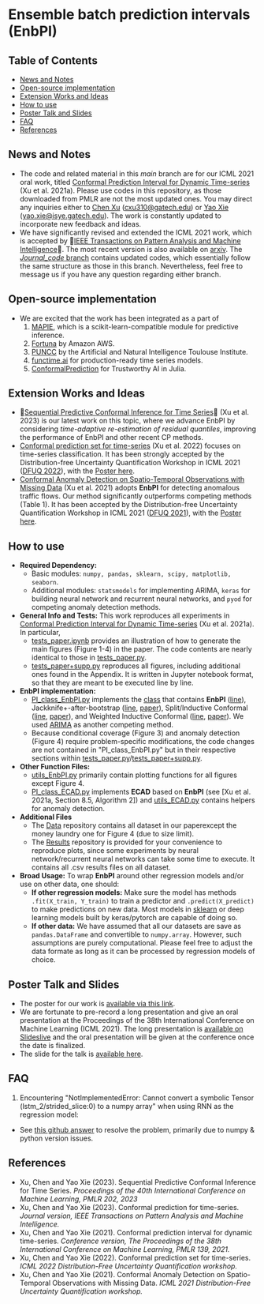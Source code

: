 # Ensemble batch prediction intervals (EnbPI)

## Table of Contents
* [News and Notes](#news-and-notes)
* [Open-source implementation](#open-source-implementation)
* [Extension Works and Ideas](#extension-works-and-ideas)
* [How to use](#how-to-use)
* [Poster Talk and Slides](#poster-talk-and-slides)
* [FAQ](#faq)
* [References](#references)
<!-- * [License](#license) -->

## News and Notes
- The code and related material in this _main_ branch are for our ICML 2021 oral work, titled [Conformal Prediction Interval for Dynamic Time-series](http://proceedings.mlr.press/v139/xu21h.html) (Xu et al. 2021a). Please use codes in this repository, as those downloaded from PMLR are not the most updated ones. You may direct any inquiries either to [Chen Xu](https://sites.gatech.edu/chenxu97/) (cxu310@gatech.edu) or [Yao Xie](https://www2.isye.gatech.edu/~yxie77/index.html) (yao.xie@isye.gatech.edu). The work is constantly updated to incorporate new feedback and ideas. 
- We have significantly revised and extended the ICML 2021 work, which is accepted by 🌟[IEEE Transactions on Pattern Analysis and Machine Intelligence](https://ieeexplore.ieee.org/abstract/document/10121511)🌟. The most recent version is also available on [arxiv](https://arxiv.org/abs/2010.09107). The [_Journal_code_ branch](https://github.com/hamrel-cxu/EnbPI/tree/Journal_code) contains updated codes, which essentially follow the same structure as those in this branch. Nevertheless, feel free to message us if you have any question regarding either branch. 

## Open-source implementation
- We are excited that the work has been integrated as a part of
  1. [MAPIE](https://github.com/scikit-learn-contrib/MAPIE), which is a scikit-learn-compatible module for predictive inference.
  2. [Fortuna](https://aws-fortuna.readthedocs.io/en/latest/examples/enbpi_ts_regression.html) by Amazon AWS.
  3. [PUNCC](https://deel-ai.github.io/puncc/regression.html#deel.puncc.regression.EnbPI) by the Artificial and Natural Intelligence Toulouse Institute.
  4. [functime.ai](https://docs.functime.ai/forecasting/#conformal-prediction) for production-ready time series models.
  5. [ConformalPrediction](https://juliatrustworthyai.github.io/ConformalPrediction.jl/stable/how_to_guides/timeseries/) for Trustworthy AI in Julia.

## Extension Works and Ideas
- 🌟[Sequential Predictive Conformal Inference for Time Series](https://proceedings.mlr.press/v202/xu23r)🌟 (Xu et al. 2023) is our latest work on this topic, where we advance EnbPI by considering *time-adaptive re-estimation of residual quantiles*, improving the performance of EnbPI and other recent CP methods.
- [Conformal prediction set for time-series](https://arxiv.org/abs/2206.07851) (Xu et al. 2022) focuses on time-series classification. It has been strongly accepted by the Distribution-free Uncertainty Quantification Workshop in ICML 2021 ([DFUQ 2022](https://sites.google.com/berkeley.edu/dfuq-22/)), with the [Poster here](https://github.com/hamrel-cxu/Ensemble-Regularized-Adaptive-Prediction-Set-ERAPS/blob/main/ICML%202022%20DFUQ%20Poster.jpeg).
- [Conformal Anomaly Detection on Spatio-Temporal Observations with Missing Data](https://arxiv.org/abs/2105.11886) (Xu et al. 2021) adopts **EnbPI** for detecting anomalous traffic flows. Our method significantly outperforms competing methods (Table 1). It has been accepted by the Distribution-free Uncertainty Quantification Workshop in ICML 2021 ([DFUQ 2021](https://sites.google.com/berkeley.edu/dfuq21/)), with the [Poster here](https://github.com/hamrel-cxu/EnbPI/blob/main/DFUQ%202021%20Anomaly%20Detection%20Poster.png).


## How to use
- **Required Dependency:** 
  - Basic modules: `numpy, pandas, sklearn, scipy, matplotlib, seaborn`.
  - Additional modules: `statsmodels` for implementing ARIMA, `keras` for building neural network and recurrent neural networks, and `pyod` for competing anomaly detection methods.
- **General Info and Tests:** This work reproduces all experiments in [Conformal Prediction Interval for Dynamic Time-series](https://arxiv.org/abs/2010.09107) (Xu et al. 2021a). In particular, 
  - [tests_paper.ipynb](https://github.com/hamrel-cxu/EnbPI/blob/main/tests_paper.ipynb) provides an illustration of how to generate the main figures (Figure 1-4) in the paper. The code contents are nearly identical to those in [tests_paper.py](https://github.com/hamrel-cxu/EnbPI/blob/main/tests_paper.py). 
  - [tests_paper+supp.py](https://github.com/hamrel-cxu/EnbPI/blob/main/tests_paper%2Bsupp.py) reproduces all figures, including additional ones found in the Appendix. It is written in Jupyter notebook format, so that they are meant to be executed line by line.
- **EnbPI implementation:** 
  - [PI_class_EnbPI.py](https://github.com/hamrel-cxu/EnbPI/blob/main/PI_class_EnbPI.py) implements the [class](https://github.com/hamrel-cxu/EnbPI/blob/85245eb51adb5276b17b320be6cf1f83629b712b/PI_class_EnbPI.py#L20) that contains **EnbPI** ([line](https://github.com/hamrel-cxu/EnbPI/blob/85245eb51adb5276b17b320be6cf1f83629b712b/PI_class_EnbPI.py#L119)), Jackknife+-after-bootstrap ([line](https://github.com/hamrel-cxu/EnbPI/blob/85245eb51adb5276b17b320be6cf1f83629b712b/PI_class_EnbPI.py#L192), [paper](https://proceedings.neurips.cc/paper/2020/hash/2b346a0aa375a07f5a90a344a61416c4-Abstract.html)), Split/Inductive Conformal ([line](https://github.com/hamrel-cxu/EnbPI/blob/85245eb51adb5276b17b320be6cf1f83629b712b/PI_class_EnbPI.py#L222), [paper](https://www.intechopen.com/books/tools_in_artificial_intelligence/inductive_conformal_prediction__theory_and_application_to_neural_networks)), and Weighted Inductive Conformal ([line](https://github.com/hamrel-cxu/EnbPI/blob/85245eb51adb5276b17b320be6cf1f83629b712b/PI_class_EnbPI.py#L266), [paper](https://www.stat.cmu.edu/~ryantibs/papers/weightedcp.pdf)). We used [ARIMA](https://github.com/hamrel-cxu/EnbPI/blob/85245eb51adb5276b17b320be6cf1f83629b712b/PI_class_EnbPI.py#L318) as another competing method. 
  - Because conditional coverage (Figure 3) and anomaly detection (Figure 4) require problem-specific modifications, the code changes are not contained in "PI_class_EnbPI.py" but in their respective sections within [tests_paper.py](https://github.com/hamrel-cxu/EnbPI/blob/main/tests_paper.py)/[tests_paper+supp.py](https://github.com/hamrel-cxu/EnbPI/blob/main/tests_paper%2Bsupp.py).
- **Other Function Files:** 
  - [utils_EnbPI.py](https://github.com/hamrel-cxu/EnbPI/blob/main/utils_EnbPI.py) primarily contain plotting functions for all figures except Figure 4.
  - [PI_class_ECAD.py](https://github.com/hamrel-cxu/EnbPI/blob/main/PI_class_ECAD.py) implements **ECAD** based on **EnbPI** (see [Xu et al. 2021a, Section 8.5, Algorithm 2]) and [utils_ECAD.py](https://github.com/hamrel-cxu/EnbPI/blob/main/utils_ECAD.py) contains helpers for anomaly detection.
- **Additional Files** 
  - The [Data](https://github.com/hamrel-cxu/EnbPI/tree/main/Data) repository contains all dataset in our paperexcept the money laundry one for Figure 4 (due to size limit). 
  - The [Results](https://github.com/hamrel-cxu/EnbPI/tree/main/Results) repository is provided for your convenience to reproduce plots, since some experiments by neural network/recurrent neural networks can take some time to execute. It contains all .csv results files on all dataset.
- **Broad Usage:** To wrap **EnbPI** around other regression models and/or use on other data, one should:
  - **If other regression models:** Make sure the model has methods `.fit(X_train, Y_train)` to train a predictor and `.predict(X_predict)` to make predictions on new data. Most models in [sklearn](https://scikit-learn.org/stable/supervised_learning.html) or deep learning models built by keras/pytorch are capable of doing so.
  - **If other data:** We have assumed that all our datasets are save as `pandas.DataFrame` and convertible to `numpy.array`. However, such assumptions are purely computational. Please feel free to adjust the data formate as long as it can be processed by regression models of choice.

## Poster Talk and Slides

- The poster for our work is [available via this link](https://github.com/hamrel-cxu/EnbPI/blob/main/ICML%20Poster.png).
- We are fortunate to pre-record a long presentation and give an oral presentation at the Proceedings of the 38th International Conference on Machine Learning (ICML 2021). The long presentation is [available on Slideslive](https://recorder-v3.slideslive.com/?share=37762&s=ee12530c-5218-4c9e-8bb3-5107ceb79f41) and the oral presentation will be given at the conference once the date is finalized.
- The slide for the talk is [available here](https://github.com/hamrel-cxu/EnbPI/blob/main/ICML2021_Slide.pdf).

## FAQ
1. Encountering "NotImplementedError: Cannot convert a symbolic Tensor (lstm_2/strided_slice:0) to a numpy array" when using RNN as the regression model:
- See [this github answer](https://stackoverflow.com/questions/66207609/notimplementederror-cannot-convert-a-symbolic-tensor-lstm-2-strided-slice0-t) to resolve the problem, primarily due to numpy & python version issues.

## References
- Xu, Chen and Yao Xie (2023). Sequential Predictive Conformal Inference for Time Series. *Proceedings of the 40th International Conference on Machine Learning, PMLR 202, 2023*
- Xu, Chen and Yao Xie (2023). Conformal prediction for time-series. *Journal version, IEEE Transactions on Pattern Analysis and Machine Intelligence.*
- Xu, Chen and Yao Xie (2021). Conformal prediction interval for dynamic time-series. *Conference version, The Proceedings of the 38th International Conference on Machine Learning, PMLR 139, 2021.*
- Xu, Chen and Yao Xie (2022). Conformal prediction set for time-series. *ICML 2022 Distribution-Free Uncertainty Quantification workshop.*
- Xu, Chen and Yao Xie (2021). Conformal Anomaly Detection on Spatio-Temporal Observations with Missing Data. *ICML 2021 Distribution-Free Uncertainty Quantification workshop.*

